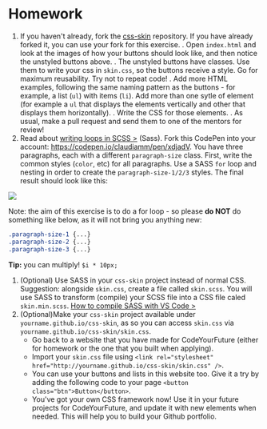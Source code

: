 # Homework

1. If you haven't already, fork the [css-skin](https://github.com/Code-Your-Future/css-skin) repository. If you have already forked it, you can use your fork for this exercise.
  . Open `index.html` and look at the images of how your buttons should look like, and then notice the unstyled buttons above.
  . The unstyled buttons have classes. Use them to write your css in `skin.css`, so the buttons receive a style. Go for maximum reusability. Try not to repeat code!
  . Add more HTML examples, following the same naming pattern as the buttons - for example, a list (`ul`) with items (`li`). Add more than one sytle of element (for example a `ul` that displays the elements vertically and other that displays them horizontally).
  . Write the CSS for those elements.
  . As usual, make a pull request and send them to one of the mentors for review!
1. Read about [writing loops in SCSS >](http://clubmate.fi/for-while-and-each-loops-in-sass/) (Sass). Fork this CodePen into your account: https://codepen.io/claudiamm/pen/xdjadV. You have three paragraphs, each with a different `paragraph-size` class. First, write the common styles (`color`, etc) for all paragraphs. Use a SASS `for` loop and nesting in order to create the `paragraph-size-1/2/3` styles. The final result should look like this:

![](assets/loop-paragraph-example.jpg)

Note: the aim of this exercise is to do a for loop - so please **do NOT** do something like below, as it will not bring you anything new:

```css
.paragraph-size-1 {...}
.paragraph-size-2 {...}
.paragraph-size-3 {...}
```

**Tip:** you can multiply! `$i * 10px;`

1. (Optional) Use SASS in your `css-skin` project instead of normal CSS. Suggestion: alongside `skin.css`, create a file called `skin.scss`. You will use SASS to transform (compile) your SCSS file into a CSS file caled `skin.min.scss`. [How to compile SASS with VS Code >](/html-css/compile-scss-instructions.html)
1. (Optional)Make your `css-skin` project available under `yourname.github.io/css-skin`, as so you can access `skin.css` via `yourname.github.io/css-skin/skin.css`.
    - Go back to a website that you have made for CodeYourFuture (either for homework or the one that you built when applying).
    - Import your `skin.css` file using `<link rel="stylesheet" href="http://yourname.github.io/css-skin/skin.css" />`.
    - You can use your buttons and lists in this website too. Give it a try by adding the following code to your page `<button class="btn">Button</button>`.
    - You've got your own CSS framework now! Use it in your future projects for CodeYourFuture, and update it with new elements when needed. This will help you to build your Github portfolio.